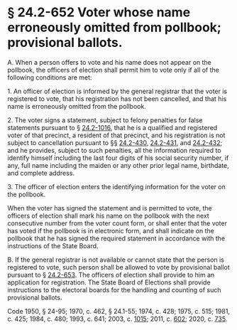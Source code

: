 # § 24.2-652 Voter whose name erroneously omitted from pollbook; provisional ballots.

<p>A. When a person offers to vote and his name does not appear on the pollbook, the officers of election shall permit him to vote only if all of the following conditions are met:</p><p>1. An officer of election is informed by the general registrar that the voter is registered to vote, that his registration has not been cancelled, and that his name is erroneously omitted from the pollbook.</p><p>2. The voter signs a statement, subject to felony penalties for false statements pursuant to § <a href='/vacode/24.2-1016/'>24.2-1016</a>, that he is a qualified and registered voter of that precinct, a resident of that precinct, and his registration is not subject to cancellation pursuant to §§ <a href='/vacode/24.2-430/'>24.2-430</a>, <a href='/vacode/24.2-431/'>24.2-431</a>, and <a href='/vacode/24.2-432/'>24.2-432</a>; and he provides, subject to such penalties, all the information required to identify himself including the last four digits of his social security number, if any, full name including the maiden or any other prior legal name, birthdate, and complete address.</p><p>3. The officer of election enters the identifying information for the voter on the pollbook.</p><p>When the voter has signed the statement and is permitted to vote, the officers of election shall mark his name on the pollbook with the next consecutive number from the voter count form, or shall enter that the voter has voted if the pollbook is in electronic form, and shall indicate on the pollbook that he has signed the required statement in accordance with the instructions of the State Board.</p><p>B. If the general registrar is not available or cannot state that the person is registered to vote, such person shall be allowed to vote by provisional ballot pursuant to § <a href='/vacode/24.2-653/'>24.2-653</a>. The officers of election shall provide to him an application for registration. The State Board of Elections shall provide instructions to the electoral boards for the handling and counting of such provisional ballots.</p><p>Code 1950, § 24-95; 1970, c. 462, § 24.1-55; 1974, c. 428; 1975, c. 515; 1981, c. 425; 1984, c. 480; 1993, c. 641; 2003, c. <a href='http://lis.virginia.gov/cgi-bin/legp604.exe?031+ful+CHAP1015'>1015</a>; 2011, c. <a href='http://lis.virginia.gov/cgi-bin/legp604.exe?111+ful+CHAP0602'>602</a>; 2020, c. <a href='http://lis.virginia.gov/cgi-bin/legp604.exe?201+ful+CHAP0735'>735</a>.</p>